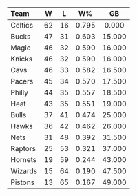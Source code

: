 | Team                             |  W  |  L  |  W%   |   GB   |
|:---------------------------------|:---:|:---:|:-----:|:------:|
| [](/r/bostonceltics) Celtics     | 62  | 16  | 0.795 | 0.000  |
| [](/r/mkebucks) Bucks            | 47  | 31  | 0.603 | 15.000 |
| [](/r/orlandomagic) Magic        | 46  | 32  | 0.590 | 16.000 |
| [](/r/nyknicks) Knicks           | 46  | 32  | 0.590 | 16.000 |
| [](/r/clevelandcavs) Cavs        | 46  | 33  | 0.582 | 16.500 |
| [](/r/pacers) Pacers             | 45  | 34  | 0.570 | 17.500 |
| [](/r/sixers) Philly             | 44  | 35  | 0.557 | 18.500 |
| [](/r/heat) Heat                 | 43  | 35  | 0.551 | 19.000 |
| [](/r/chicagobulls) Bulls        | 37  | 41  | 0.474 | 25.000 |
| [](/r/atlantahawks) Hawks        | 36  | 42  | 0.462 | 26.000 |
| [](/r/gonets) Nets               | 31  | 48  | 0.392 | 31.500 |
| [](/r/torontoraptors) Raptors    | 25  | 53  | 0.321 | 37.000 |
| [](/r/charlottehornets) Hornets  | 19  | 59  | 0.244 | 43.000 |
| [](/r/washingtonwizards) Wizards | 15  | 64  | 0.190 | 47.500 |
| [](/r/detroitpistons) Pistons    | 13  | 65  | 0.167 | 49.000 |